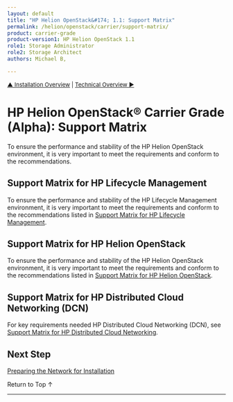 ```yaml
---
layout: default
title: "HP Helion OpenStack&#174; 1.1: Support Matrix"
permalink: /helion/openstack/carrier/support-matrix/
product: carrier-grade
product-version1: HP Helion OpenStack 1.1
role1: Storage Administrator
role2: Storage Architect
authors: Michael B, 

---
```

<!--UNDER REVISION-->

<script>

function PageRefresh {
onLoad="window.refresh"
}

PageRefresh();

</script>

<p style="font-size: small;"> <a href="/helion/openstack/carrier/install/bm/overview/">&#9650; Installation Overview</a>  | <a href="/helion/openstack/carrier/technical-overview/"> Technical Overview &#9654;</a></p>


# HP Helion OpenStack&#174; Carrier Grade (Alpha): Support Matrix
 
To ensure the performance and stability of the HP Helion OpenStack environment, it is very important to meet the requirements and conform to the recommendations.

## Support Matrix for HP Lifecycle Management

To ensure the performance and stability of the HP Lifecycle Management environment, it is very important to meet the requirements and conform to the recommendations listed in [Support Matrix for HP Lifecycle Management](/helion/openstack/carrier/support-matrix/hlm/).


## Support Matrix for HP Helion OpenStack

To ensure the performance and stability of the HP Helion OpenStack environment, it is very important to meet the requirements and conform to the recommendations listed in [Support Matrix for HP Helion OpenStack](/helion/openstack/carrier/support-matrix/helion/).

## Support Matrix for HP Distributed Cloud Networking (DCN) 

For key requirements needed HP Distributed Cloud Networking (DCN), see [Support Matrix for HP Distributed Cloud Networking](/helion/openstack/carrier/support-matrix/dcn/).

<!-- Hide for alpha
## Support Matrix for the WindRiver Region

To ensure the performance and stability of the Wind River region of the HP Helion OpenStack Carrier Grade environment, it is very important to meet the requirements and conform to the recommendations listed in [Support Matrix for the Wind River Region](/helion/openstack/carrier/support-matrix/wr/).
-->

## Next Step

[Preparing the Network for Installation](/helion/openstack/carrier/install/bm/network/prepare/)

<a href="#top" style="padding:14px 0px 14px 0px; text-decoration: none;"> Return to Top &#8593; </a>

----
